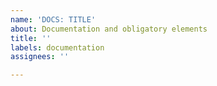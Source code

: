 ```yaml
---
name: 'DOCS: TITLE'
about: Documentation and obligatory elements
title: ''
labels: documentation
assignees: ''

---
```



